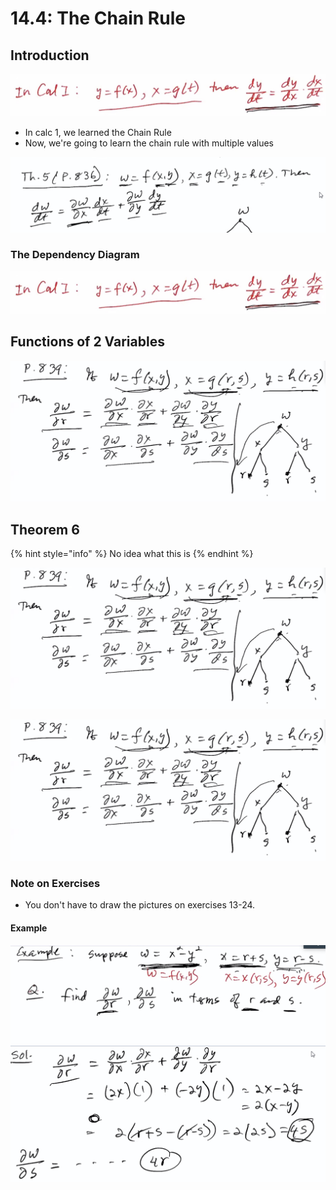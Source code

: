 # 14.4: The Chain Rule

## Introduction

![Calc 1 Chain Rule](../../../.gitbook/assets/image%20%28379%29.png)

* In calc 1, we learned the Chain Rule
* Now, we're going to learn the chain rule with multiple values

![](../../../.gitbook/assets/image%20%28378%29.png)

### The Dependency Diagram

![](../../../.gitbook/assets/image%20%28379%29%20%281%29.png)

## Functions of 2 Variables

![](../../../.gitbook/assets/image%20%28377%29%20%281%29.png)

## Theorem 6

{% hint style="info" %}
No idea what this is
{% endhint %}

![](../../../.gitbook/assets/image%20%28377%29%20%286%29.png)

![](../../../.gitbook/assets/image%20%28377%29.png)

### Note on Exercises

* You don't have to draw the pictures on exercises 13-24. 

#### Example

![](../../../.gitbook/assets/image%20%28386%29.png)





